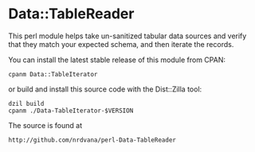 # Data::TableReader

This perl module helps take un-sanitized tabular data sources and verify that
they match your expected schema, and then iterate the records.

You can install the latest stable release of this module from CPAN:

    cpanm Data::TableIterator

or build and install this source code with the Dist::Zilla tool:

    dzil build
    cpanm ./Data-TableIterator-$VERSION

The source is found at

    http://github.com/nrdvana/perl-Data-TableReader
